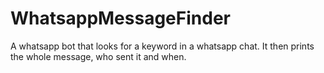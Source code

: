 # WhatsappMessageFinder
  A whatsapp bot that looks for a keyword in a whatsapp chat. It then prints the whole message, who sent it and when.
